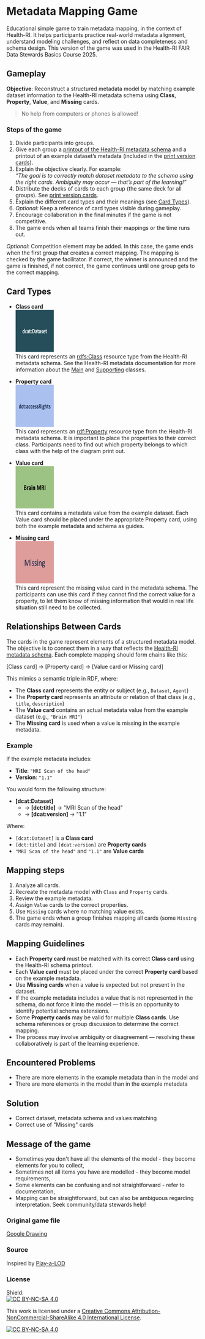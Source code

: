 # Metadata Mapping Game
Educational simple game to train metadata mapping, in the context of Health-RI. It helps participants practice real-world metadata alignment, understand modeling challenges, and reflect on data completeness and schema design.
This version of the game was used in the Health-RI FAIR Data Stewards Basics Course 2025.

## Gameplay 
**Objective**: Reconstruct a structured metadata model by matching example dataset information to the Health-RI metadata schema using **Class**, **Property**, **Value**, and **Missing** cards. 

> No help from computers or phones is allowed!

### Steps of the game
1. Divide participants into groups.
2. Give each group a [printout of the Health-RI metadata schema](Simplified_HRI_metadata_version2_model.jpg) and a printout of an example dataset’s metadata (included in the [print version cards](print_version_cards)).
3. Explain the objective clearly. For example:  
   *“The goal is to correctly match dataset metadata to the schema using the right cards. Ambiguity may occur — that’s part of the learning!”*
4. Distribute the decks of cards to each group (the same deck for all groups). See [print version cards](print_version_cards).
5. Explain the different card types and their meanings (see [Card Types](#card-types)).
6. *Optional:* Keep a reference of card types visible during gameplay.
7. Encourage collaboration in the final minutes if the game is not competitive.
8. The game ends when all teams finish their mappings or the time runs out.

*Optional*: Competition element may be added. In this case, the game ends when the first group that creates a correct mapping. The mapping is checked by the game facilitator. If correct, the winner is announced and the game is finished, if not correct, the game continues until one group gets to the correct mapping.

## Card Types
- **Class card** <br>
<img src="cards/Class_card.png" alt="Class card" width=100 height=110 title="Class card"> <br>
This card represents an [rdfs:Class](https://www.w3.org/TR/rdf-schema/#ch_class) resource type from the Health-RI metadata schema. See the Health-RI metadata documentation for more information about the [Main](https://github.com/Health-RI/health-ri-metadata/tree/develop?tab=readme-ov-file#main-classes) and [Supporting](https://github.com/Health-RI/health-ri-metadata/tree/develop?tab=readme-ov-file#supporting-classes) classes.

- **Property card** <br>
<img src="cards/Property_card.png" alt="Property card" width=100 height=110 title="Property card"> <br>
This card represents an [rdf:Property](https://www.w3.org/TR/rdf-schema/#ch_property) resource type from the Health-RI metadata schema. It is important to place the properties to their correct class. Participants need to find out which property belongs to which class with the help of the diagram print out. 

- **Value card** <br>
<img src="cards/Value_card.png" alt="Value card" width=100 height=110 title="Value card"> <br>
This card contains a metadata value from the example dataset. Each Value card should be placed under the appropriate Property card, using both the example metadata and schema as guides.

- **Missing card** <br>
<img src="cards/Missing_card.png" alt="Missing card" width=100 height=110 title="Missing card"> <br>
This card represent the missing value card in the metadata schema. The participants can use this card if they cannot find the correct value for a property, to let them know of missing information that would in real life situation still need to be collected.

## Relationships Between Cards

The cards in the game represent elements of a structured metadata model. The objective is to connect them in a way that reflects the [Health-RI metadata schema](https://github.com/Health-RI/health-ri-metadata). Each complete mapping should form chains like this:

[Class card] → [Property card] → [Value card or Missing card]

This mimics a semantic triple in RDF, where:
- The **Class card** represents the entity or subject (e.g., `Dataset`, `Agent`)
- The **Property card** represents an attribute or relation of that class (e.g., `title`, `description`)
- The **Value card** contains an actual metadata value from the example dataset (e.g., `"Brain MRI"`)
- The **Missing card** is used when a value is missing in the example metadata.

### Example

If the example metadata includes:
- **Title**: `"MRI Scan of the head"`
- **Version**: `"1.1"`

You would form the following structure:

- **[dcat:Dataset]**
  - → **[dct:title]** → "MRI Scan of the head"
  - → **[dcat:version]** → "1.1"

Where:
- `[dcat:Dataset]` is a **Class card**
- `[dct:title]` and `[dcat:version]` are **Property cards**
- `"MRI Scan of the head"` and `"1.1"` are **Value cards**

## Mapping steps
1. Analyze all cards.
2. Recreate the metadata model with `Class` and `Property` cards.
3. Review the example metadata.
4. Assign `Value` cards to the correct properties.
5. Use `Missing` cards where no matching value exists.
6. The game ends when a group finishes mapping all cards (some `Missing` cards may remain).

## Mapping Guidelines
- Each **Property card** must be matched with its correct **Class card** using the Health-RI schema printout.
- Each **Value card** must be placed under the correct **Property card** based on the example metadata.
- Use **Missing cards** when a value is expected but not present in the dataset.
- If the example metadata includes a value that is not represented in the schema, do not force it into the model — this is an opportunity to identify potential schema extensions.
- Some **Property cards** may be valid for multiple **Class cards**. Use schema references or group discussion to determine the correct mapping.
- The process may involve ambiguity or disagreement — resolving these collaboratively is part of the learning experience.
	 
## Encountered Problems
- There are more elements in the example metadata than in the model and
- There are more elements in the model than in the example metadata

## Solution
- Correct dataset, metadata schema and values matching
- Correct use of "Missing" cards

## Message of the game
- Sometimes you don't have all the elements of the model - they become elements for you to collect,
- Sometimes not all items you have are modelled - they become model requirements,
- Some elements can be confusing and not straightforward - refer to documentation,
- Mapping can be straightforward, but can also be ambiguous regarding interpretation. Seek community/data stewards help!

### Original game file  
[Google Drawing](https://docs.google.com/drawings/d/1dDPizLUXZn3D3pdFpaTxZ5YhQuxrSs_G8iNeWi4Hp1w/edit)

### Source  
Inspired by [Play-a-LOD](https://www.pldn.nl/wiki/Play-a-LOD)

### License
Shield:  
[![CC BY-NC-SA 4.0][cc-by-nc-sa-shield]][cc-by-nc-sa]

This work is licensed under a
[Creative Commons Attribution-NonCommercial-ShareAlike 4.0 International License][cc-by-nc-sa].

[![CC BY-NC-SA 4.0][cc-by-nc-sa-image]][cc-by-nc-sa]

[cc-by-nc-sa]: http://creativecommons.org/licenses/by-nc-sa/4.0/
[cc-by-nc-sa-image]: https://licensebuttons.net/l/by-nc-sa/4.0/88x31.png
[cc-by-nc-sa-shield]: https://img.shields.io/badge/License-CC%20BY--NC--SA%204.0-lightgrey.svg
